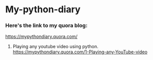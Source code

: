 # My-python-diary

### Here's the link to my quora blog:
https://mypythondiary.quora.com/

1) Playing any youtube video using python.
https://mypythondiary.quora.com/1-Playing-any-YouTube-video
